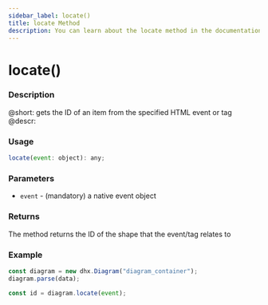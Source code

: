 ```yaml
---
sidebar_label: locate()
title: locate Method
description: You can learn about the locate method in the documentation of the DHTMLX JavaScript Diagram library. Browse developer guides and API reference, try out code examples and live demos, and download a free 30-day evaluation version of DHTMLX Diagram.
---
```


# locate()

### Description

@short: gets the ID of an item from the specified HTML event or tag
@descr:


### Usage

~~~jsx
locate(event: object): any;
~~~

### Parameters

- `event` - (mandatory) a native event object

### Returns

The method returns the ID of the shape that the event/tag relates to

### Example

~~~jsx {4}
const diagram = new dhx.Diagram("diagram_container");
diagram.parse(data);

const id = diagram.locate(event);
~~~